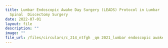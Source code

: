 ```yaml
---
title: Lumbar Endoscopic Awake Day Surgery (LEADS) Protocol in Lumbar
  Spinal  Discectomy Surgery
date: 2022-07-01
layout: file
description: ""
image: ""
file_url: /files/circulars/c_214_ntfgh _qm 2021_lumbar endoscopic awake day surgery protocol.pdf
---
```

